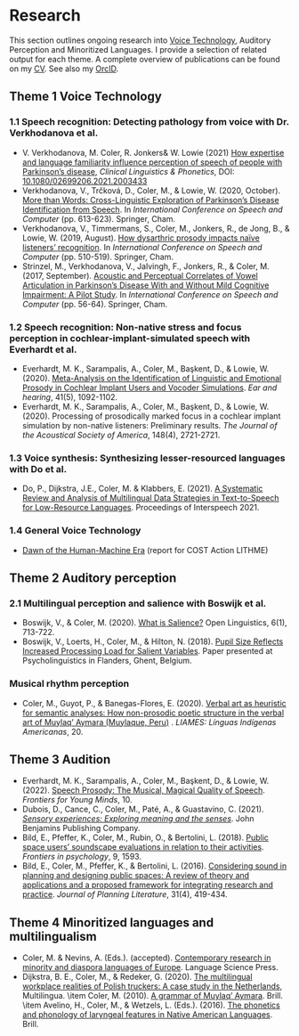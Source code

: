 # Research
This section outlines ongoing research into [Voice Technology](https://github.com/mattcoler/mattcoler.github.io/blob/main/research.md#theme-1-voice-technology), Auditory Perception and Minoritized Languages. I provide a selection of related output for each theme. A complete overview of publications can be found on my [CV](https://www.overleaf.com/read/hdtxvkzbzyzq). See also my [OrcID](https://orcid.org/0000-0002-7631-5063).

## Theme 1 Voice Technology
### 1.1 Speech recognition: Detecting pathology from voice with Dr. Verkhodanova et al.
- V. Verkhodanova, M. Coler, R. Jonkers\& W. Lowie (2021) [How expertise and language familiarity influence perception of speech of people with Parkinson’s disease](https://research.rug.nl/en/publications/how-expertise-and-language-familiarity-influence-perception-of-sp), _Clinical Linguistics & Phonetics_, DOI: [10.1080/02699206.2021.2003433](https://doi.org/10.1080/02699206.2021.2003433)
- Verkhodanova, V., Trčková, D., Coler, M., \& Lowie, W. (2020, October). [More than Words: Cross-Linguistic Exploration of Parkinson’s Disease Identification from Speech](https://research.rug.nl/en/publications/more-than-words-cross-linguistic-exploration-of-parkinsons-diseas). In _International Conference on Speech and Computer_ (pp. 613-623). Springer, Cham.
- Verkhodanova, V., Timmermans, S., Coler, M., Jonkers, R., de Jong, B., \& Lowie, W. (2019, August). [How dysarthric prosody impacts naïve listeners’ recognition](https://research.rug.nl/en/publications/how-dysarthric-prosody-impacts-na%C3%AFve-listeners-recognition). In _International Conference on Speech and Computer_ (pp. 510-519). Springer, Cham.
- Strinzel, M., Verkhodanova, V., Jalvingh, F., Jonkers, R., \& Coler, M. (2017, September). [Acoustic and Perceptual Correlates of Vowel Articulation in Parkinson’s Disease With and Without Mild Cognitive Impairment: A Pilot Study](https://research.rug.nl/en/publications/acoustic-and-perceptual-correlates-of-vowel-articulation-in-parki). In _International Conference on Speech and Computer_ (pp. 56-64). Springer, Cham.

### 1.2 Speech recognition: Non-native stress and focus perception in cochlear-implant-simulated speech with Everhardt et al.
- Everhardt, M. K., Sarampalis, A., Coler, M., Başkent, D., & Lowie, W. (2020). [Meta-Analysis on the Identification of Linguistic and Emotional Prosody in Cochlear Implant Users and Vocoder Simulations](https://research.rug.nl/en/publications/meta-analysis-on-the-identification-of-linguistic-and-emotional-p). _Ear and hearing_, 41(5), 1092-1102.
- Everhardt, M. K., Sarampalis, A., Coler, M., Başkent, D., & Lowie, W. (2020). Processing of prosodically marked focus in a cochlear implant simulation by non-native listeners: Preliminary results. _The Journal of the Acoustical Society of America_, 148(4), 2721-2721.

### 1.3 Voice synthesis: Synthesizing lesser-resourced languages with Do et al.
-  Do, P., Dijkstra, J.E., Coler, M. \& Klabbers, E. (2021). [A Systematic Review and Analysis of Multilingual Data Strategies in Text-to-Speech for Low-Resource Languages](https://www.isca-speech.org/archive/pdfs/interspeech_2021/do21_interspeech.pdf). Proceedings of Interspeech 2021.

### 1.4 General Voice Technology
- [Dawn of the Human-Machine Era](https://jyx.jyu.fi/handle/123456789/75737) (report for COST Action LITHME)

## Theme 2 Auditory perception

### 2.1 Multilingual perception and salience with Boswijk et al.

- Boswijk, V., & Coler, M. (2020). [What is Salience?](https://research.rug.nl/en/publications/what-is-salience) Open Linguistics, 6(1), 713-722.
- Boswijk, V., Loerts, H., Coler, M., & Hilton, N. (2018). [Pupil Size Reflects Increased Processing Load for Salient Variables](https://research.rug.nl/en/publications/pupil-size-reflects-increased-processing-load-for-salient-variabl). Paper presented at Psycholinguistics in Flanders, Ghent, Belgium.

### Musical rhythm perception
- Coler, M., Guyot, P., & Banegas-Flores, E. (2020). [Verbal art as heuristic for semantic analyses: How non-prosodic poetic structure in the verbal art of Muylaq’ Aymara (Muylaque, Peru)](https://research.rug.nl/en/publications/verbal-art-as-heuristic-for-semantic-analyses-how-non-prosodic-po) . _LIAMES: Línguas Indígenas Americanas_, 20.

## Theme 3 Audition
- Everhardt, M. K., Sarampalis, A., Coler, M., Başkent, D., & Lowie, W. (2022). [Speech Prosody: The Musical, Magical Quality of Speech](https://research.rug.nl/en/publications/speech-prosody-the-musical-magical-quality-of-speech). _Frontiers for Young Minds_, 10.
- Dubois, D., Cance, C., Coler, M., Paté, A., \& Guastavino, C. (2021). [_Sensory experiences: Exploring meaning and the senses_](https://benjamins.com/catalog/celcr.24). John Benjamins Publishing Company.
- Bild, E., Pfeffer, K., Coler, M., Rubin, O., \& Bertolini, L. (2018). [Public space users’ soundscape evaluations in relation to their activities](https://pure.rug.nl/ws/portalfiles/portal/71389104/fpsyg_09_01593.pdf). _Frontiers in psychology_, 9, 1593.
- Bild, E., Coler, M., Pfeffer, K., & Bertolini, L. (2016). [Considering sound in planning and designing public spaces: A review of theory and applications and a proposed framework for integrating research and practice](https://research.rug.nl/en/publications/considering-sound-in-planning-and-designing-public-spaces-a-revie). _Journal of Planning Literature_, 31(4), 419-434. 

## Theme 4 Minoritized languages and multilingualism
- Coler, M. & Nevins, A. (Eds.). (accepted). [Contemporary research in minority and diaspora languages of Europe](https://langsci-press.org/catalog/book/332). Language Science Press.
- Dijkstra, B. E., Coler, M., & Redeker, G. (2020). [The multilingual workplace realities of Polish truckers: A case study in the Netherlands](https://doi.org/10.1515/multi-2020-0038), Multilingua.
    \item Coler, M. (2010). [A grammar of Muylaq’ Aymara](https://brill.com/view/title/20649). Brill.
    \item Avelino, H., Coler, M., & Wetzels, L. (Eds.). (2016). [The phonetics and phonology of laryngeal features in Native American Languages](https://brill.com/view/title/32268). Brill.
